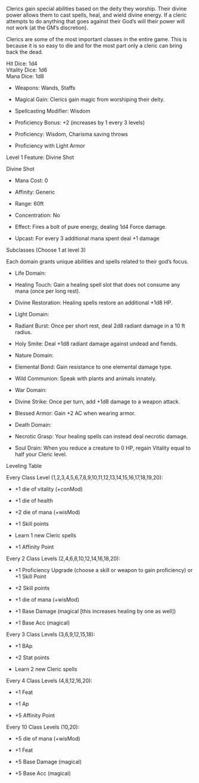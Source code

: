 Clerics gain special abilities based on the deity they worship. Their divine power allows them to cast spells, heal, and wield divine energy. If a cleric attempts to do anything that goes against their God’s will their power will not work (at the GM’s discretion).

Clerics are some of the most important classes in the entire game. This is because it is so easy to die and for the most part only a cleric can bring back the dead.

Hit Dice: 1d4  
Vitality Dice: 1d6  
Mana Dice: 1d8

- Weapons: Wands, Staffs
    
- Magical Gain: Clerics gain magic from worshiping their deity.
    
- Spellcasting Modifier: Wisdom
    
- Proficiency Bonus: +2 (increases by 1 every 3 levels)
    
- Proficiency: Wisdom, Charisma saving throws
    
- Proficiency with Light Armor
    

Level 1 Feature: Divine Shot

Divine Shot

- Mana Cost: 0
    
- Affinity: Generic
    
- Range: 60ft
    
- Concentration: No
    
- Effect: Fires a bolt of pure energy, dealing 1d4 Force damage.
    
- Upcast: For every 3 additional mana spent deal +1 damage
    

Subclasses (Choose 1 at level 3)

Each domain grants unique abilities and spells related to their god’s focus.

- Life Domain:
    

- Healing Touch: Gain a healing spell slot that does not consume any mana (once per long rest).
    
- Divine Restoration: Healing spells restore an additional +1d8 HP.
    

- Light Domain:
    

- Radiant Burst: Once per short rest, deal 2d8 radiant damage in a 10 ft radius.
    
- Holy Smite: Deal +1d8 radiant damage against undead and fiends.
    

- Nature Domain:
    

- Elemental Bond: Gain resistance to one elemental damage type.
    
- Wild Communion: Speak with plants and animals innately.
    

- War Domain:
    

- Divine Strike: Once per turn, add +1d8 damage to a weapon attack.
    
- Blessed Armor: Gain +2 AC when wearing armor.
    

- Death Domain:
    

- Necrotic Grasp: Your healing spells can instead deal necrotic damage.
    
- Soul Drain: When you reduce a creature to 0 HP, regain Vitality equal to half your Cleric level.
    

Leveling Table

Every Class Level (1,2,3,4,5,6,7,8,9,10,11,12,13,14,15,16,17,18,19,20):

- +1 die of vitality (+conMod)
    
- +1 die of health
    
- +2 die of mana (+wisMod)
    
- +1 Skill points
    
- Learn 1 new Cleric spells
    
- +1 Affinity Point
    

Every 2 Class Levels (2,4,6,8,10,12,14,16,18,20):

- +1 Proficiency Upgrade (choose a skill or weapon to gain proficiency) or +1 Skill Point
    
- +2 Skill points
    
- +1 die of mana (+wisMod)
    
- +1 Base Damage (magical [this increases healing by one as well])
    
- +1 Base Acc (magical)
    

Every 3 Class Levels (3,6,9,12,15,18):

- +1 BAp
    
- +2 Stat points
    
- Learn 2 new Cleric spells
    

Every 4 Class Levels (4,8,12,16,20):

- +1 Feat
    
- +1 Ap
    
- +5 Affinity Point
    

Every 10 Class Levels (10,20):

- +5 die of mana (+wisMod)
    
- +1 Feat
    
- +5 Base Damage (magical)
    
- +5 Base Acc (magical)